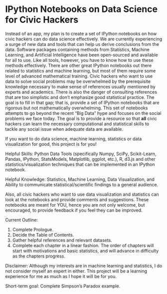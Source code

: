 IPython Notebooks on Data Science for Civic Hackers
============

Instead of an app, my plan is to create a set of IPython notebooks on how civic hackers can do data science effectively. We are currently experiencing a surge of new data and tools that can help us derive conclusions from the data.
Software packages containing methods from Statistics, Machine Learning, and Artificial Intelligence have been open-sourced and available for all to use.
Like all tools, however, you have to know how to use these methods effectively. There are other great IPython notebooks out there related to statistics and machine learning, but most of them require some level of advanced mathematical training.
Civic hackers who want to use data to solve social problems may be overwhelmed by the prerequisite knowledge necessary to make sense of references usually mentioned by experts and academics.
There is also the danger of consulting references that are too simplistic and don’t emphasize good statistical practice.
The goal is to fill in that gap; that is, provide a set of IPython notebooks that are rigorous but not mathematically overwhelming. This set of notebooks attempts to go beyond the recent “Big Data” hype and focuses on the social problems we face today.
The goal is to provide a resource so that **all** civic hackers can learn the necessary computational and statistical skills to tackle any social issue when adequate data are available.

If you want to do data science, machine learning, statistics or data visualization for good, this project is for you! 

Helpful Skills: Python Data Tools (specifically Numpy, SciPy, Scikit-Learn, Pandas, IPython, StatsModels, Matplotlib, ggplot, etc.), R, d3.js and other statistics/visualization techniques that can be implemented in an IPython notebook. 

Helpful Knowledge: Statistics, Machine Learning, Data Visualization, and Ability to communicate statistical/scientific findings to a general audience.

Also, all civic hackers who want to use data visualization and statistics can look at the notebooks and provide comments and suggestions. These notebooks are meant for YOU, hence you are not only welcome, but encouraged, to provide feedback if you feel they can be improved. 

Current Outline:
1. Complete Prologue.
2. Decide the Table of Contents.
3. Gather helpful references and relevant datasets.
4. Complete each chapter in a linear fashion. The order of chapters will start with motivations and basic statistics, and will advance in difficulty as the chapters progress.

Disclaimer: Although my interests are in machine learning and statistics, I do not consider myself an expert in either. This project will be a learning experience for me as much as I hope it will be for you.


Short-term goal: Complete Simpson’s Paradox example.
